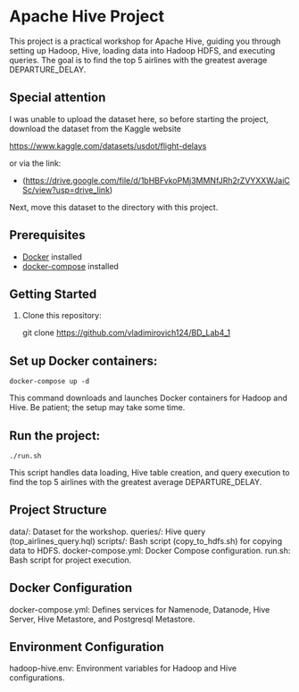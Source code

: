 # Apache Hive Project

This project is a practical workshop for Apache Hive, guiding you through setting up Hadoop, Hive, loading data into Hadoop HDFS, and executing queries. The goal is to find the top 5 airlines with the greatest average DEPARTURE_DELAY.

## Special attention

I was unable to upload the dataset here, so before starting the project, download the dataset from the Kaggle website

https://www.kaggle.com/datasets/usdot/flight-delays

or via the link:

* (https://drive.google.com/file/d/1bHBFvkoPMj3MMNfJRh2rZVYXXWJaiCSc/view?usp=drive_link)

Next, move this dataset to the directory with this project.

## Prerequisites

- [Docker](https://www.docker.com/) installed
- [docker-compose](https://docs.docker.com/compose/install/) installed

## Getting Started

1. Clone this repository:

    git clone https://github.com/vladimirovich124/BD_Lab4_1

## Set up Docker containers:

    docker-compose up -d

This command downloads and launches Docker containers for Hadoop and Hive. Be patient; the setup may take some time.

## Run the project:

    ./run.sh
    
This script handles data loading, Hive table creation, and query execution to find the top 5 airlines with the greatest average DEPARTURE_DELAY.

## Project Structure
data/: Dataset for the workshop.
queries/: Hive query (top_airlines_query.hql)
scripts/: Bash script (copy_to_hdfs.sh) for copying data to HDFS.
docker-compose.yml: Docker Compose configuration.
run.sh: Bash script for project execution.

## Docker Configuration
docker-compose.yml: Defines services for Namenode, Datanode, Hive Server, Hive Metastore, and Postgresql Metastore.

## Environment Configuration
hadoop-hive.env: Environment variables for Hadoop and Hive configurations.

